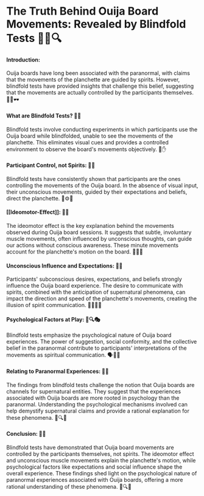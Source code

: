 # The Truth Behind Ouija Board Movements: Revealed by Blindfold Tests 👀👻🔍

#### Introduction:

Ouija boards have long been associated with the paranormal, with claims that the movements of the planchette are guided by spirits. However, blindfold tests have provided insights that challenge this belief, suggesting that the movements are actually controlled by the participants themselves. 🚫👻🕶️

#### What are Blindfold Tests? 🙈🧪

Blindfold tests involve conducting experiments in which participants use the Ouija board while blindfolded, unable to see the movements of the planchette. This eliminates visual cues and provides a controlled environment to observe the board's movements objectively. 🔬✋

#### Participant Control, not Spirits: 👥💭

Blindfold tests have consistently shown that participants are the ones controlling the movements of the Ouija board. In the absence of visual input, their unconscious movements, guided by their expectations and beliefs, direct the planchette. 👤⚙️🔀

#### [[Ideomotor-Effect]]: 🤔💡

The ideomotor effect is the key explanation behind the movements observed during Ouija board sessions. It suggests that subtle, involuntary muscle movements, often influenced by unconscious thoughts, can guide our actions without conscious awareness. These minute movements account for the planchette's motion on the board. 💪📐🔀

#### Unconscious Influence and Expectations: 🧠💭

Participants' subconscious desires, expectations, and beliefs strongly influence the Ouija board experience. The desire to communicate with spirits, combined with the anticipation of supernatural phenomena, can impact the direction and speed of the planchette's movements, creating the illusion of spirit communication. 💫🤷‍♀️💭

#### Psychological Factors at Play: 🧠🔍🎭

Blindfold tests emphasize the psychological nature of Ouija board experiences. The power of suggestion, social conformity, and the collective belief in the paranormal contribute to participants' interpretations of the movements as spiritual communication. 🗣️👥🤝

#### Relating to Paranormal Experiences: 👻🔀

The findings from blindfold tests challenge the notion that Ouija boards are channels for supernatural entities. They suggest that the experiences associated with Ouija boards are more rooted in psychology than the paranormal. Understanding the psychological mechanisms involved can help demystify supernatural claims and provide a rational explanation for these phenomena. 🧠🔍🔮

#### Conclusion: 🎯🔚

Blindfold tests have demonstrated that Ouija board movements are controlled by the participants themselves, not spirits. The ideomotor effect and unconscious muscle movements explain the planchette's motion, while psychological factors like expectations and social influence shape the overall experience. These findings shed light on the psychological nature of paranormal experiences associated with Ouija boards, offering a more rational understanding of these phenomena. 🤔🔍✨